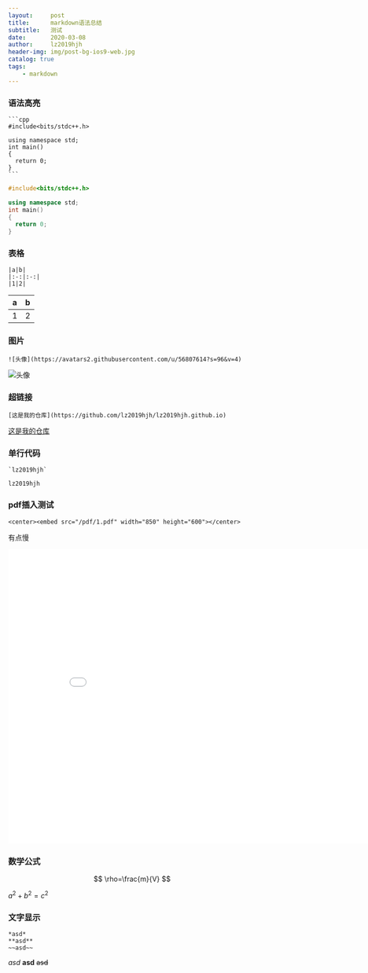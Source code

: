 ```yaml
---
layout:     post
title:      markdown语法总结
subtitle:   测试
date:       2020-03-08
author:     lz2019hjh
header-img: img/post-bg-ios9-web.jpg
catalog: true
tags:
    - markdown
---
```

### 语法高亮

    ```cpp
    #include<bits/stdc++.h>

    using namespace std;
    int main()
    {
      return 0;
    }
    ```

```cpp
#include<bits/stdc++.h>

using namespace std;
int main()
{
  return 0;
}
```

### 表格

    |a|b|
    |:-:|:-:|
    |1|2|

|a|b|
|:-:|:-:|
|1|2|

### 图片

    ![头像](https://avatars2.githubusercontent.com/u/56807614?s=96&v=4)

![头像](https://avatars2.githubusercontent.com/u/56807614?s=96&v=4)

### 超链接

    [这是我的仓库](https://github.com/lz2019hjh/lz2019hjh.github.io)

[这是我的仓库](https://github.com/lz2019hjh/lz2019hjh.github.io)

### 单行代码

    `lz2019hjh`

`lz2019hjh`

### pdf插入测试

    <center><embed src="/pdf/1.pdf" width="850" height="600"></center>

有点慢

<center><embed src="/pdf/1.pdf" width="850" height="600"></center>

### 数学公式

$$
\rho=\frac{m}{V}
$$

$a^2+b^2=c^2$


### 文字显示
    *asd*
    **asd**
    ~~asd~~

*asd*
**asd**
~~asd~~